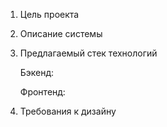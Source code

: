1. Цель проекта

2. Описание системы

3. Предлагаемый стек технологий

    Бэкенд:

    Фронтенд:

4. Требования к дизайну
